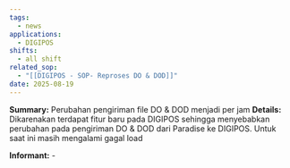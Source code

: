 ```yaml
---
tags:
  - news
applications:
  - DIGIPOS
shifts:
  - all shift
related_sop:
  - "[[DIGIPOS - SOP- Reproses DO & DOD]]"
date: 2025-08-19
---
```

**Summary:** Perubahan pengiriman file DO & DOD menjadi per jam
**Details:** Dikarenakan terdapat fitur baru pada DIGIPOS sehingga menyebabkan perubahan pada pengiriman DO & DOD dari Paradise ke DIGIPOS. Untuk saat ini masih mengalami gagal load 

**Informant:** - 